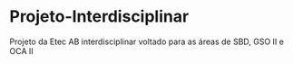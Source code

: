 # Projeto-Interdisciplinar
Projeto da Etec AB interdisciplinar voltado para as áreas de SBD, GSO II e OCA II

